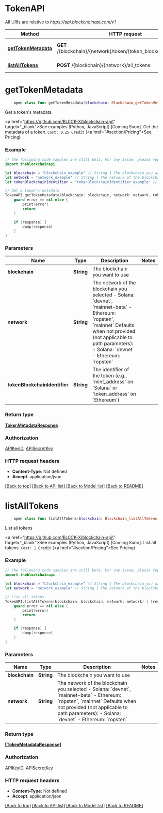 # TokenAPI

All URIs are relative to *https://api.blockchainapi.com/v1*

Method | HTTP request | Description
------------- | ------------- | -------------
[**getTokenMetadata**](TokenAPI.md#gettokenmetadata) | **GET** /{blockchain}/{network}/token/{token_blockchain_identifier} | Get a token&#39;s metadata
[**listAllTokens**](TokenAPI.md#listalltokens) | **POST** /{blockchain}/{network}/all_tokens | List all tokens


# **getTokenMetadata**
```swift
    open class func getTokenMetadata(blockchain: Blockchain_getTokenMetadata, network: String, tokenBlockchainIdentifier: TokenBlockchainIdentifier_getTokenMetadata, completion: @escaping (_ data: TokenMetadataResponse?, _ error: Error?) -> Void)
```

Get a token's metadata

<a href=\"https://github.com/BL0CK-X/blockchain-api\" target=\"_blank\">See examples (Python, JavaScript) [Coming Soon]</a>.      Get the metadata of a token.  `Cost: 0.25 Credit` (<a href=\"#section/Pricing\">See Pricing</a>)

### Example
```swift
// The following code samples are still beta. For any issue, please report via http://github.com/OpenAPITools/openapi-generator/issues/new
import theblockchainapi

let blockchain = "blockchain_example" // String | The blockchain you want to use 
let network = "network_example" // String | The network of the blockchain you selected  - Solana: `devnet`, `mainnet-beta` - Ethereum: `ropsten`, `mainnet`  Defaults when not provided (not applicable to path parameters): - Solana: `devnet` - Ethereum: `ropsten`
let tokenBlockchainIdentifier = "tokenBlockchainIdentifier_example" // String | The identifier of the token (e.g., `mint_address` on `Solana` or `token_address` on `Ethereum`) 

// Get a token's metadata
TokenAPI.getTokenMetadata(blockchain: blockchain, network: network, tokenBlockchainIdentifier: tokenBlockchainIdentifier) { (response, error) in
    guard error == nil else {
        print(error)
        return
    }

    if (response) {
        dump(response)
    }
}
```

### Parameters

Name | Type | Description  | Notes
------------- | ------------- | ------------- | -------------
 **blockchain** | **String** | The blockchain you want to use  | 
 **network** | **String** | The network of the blockchain you selected  - Solana: &#x60;devnet&#x60;, &#x60;mainnet-beta&#x60; - Ethereum: &#x60;ropsten&#x60;, &#x60;mainnet&#x60;  Defaults when not provided (not applicable to path parameters): - Solana: &#x60;devnet&#x60; - Ethereum: &#x60;ropsten&#x60; | 
 **tokenBlockchainIdentifier** | **String** | The identifier of the token (e.g., &#x60;mint_address&#x60; on &#x60;Solana&#x60; or &#x60;token_address&#x60; on &#x60;Ethereum&#x60;)  | 

### Return type

[**TokenMetadataResponse**](TokenMetadataResponse.md)

### Authorization

[APIKeyID](../README.md#APIKeyID), [APISecretKey](../README.md#APISecretKey)

### HTTP request headers

 - **Content-Type**: Not defined
 - **Accept**: application/json

[[Back to top]](#) [[Back to API list]](../README.md#documentation-for-api-endpoints) [[Back to Model list]](../README.md#documentation-for-models) [[Back to README]](../README.md)

# **listAllTokens**
```swift
    open class func listAllTokens(blockchain: Blockchain_listAllTokens, network: String, completion: @escaping (_ data: [TokenMetadataResponse]?, _ error: Error?) -> Void)
```

List all tokens

<a href=\"https://github.com/BL0CK-X/blockchain-api\" target=\"_blank\">See examples (Python, JavaScript) [Coming Soon]</a>.      List all tokens.  `Cost: 1 Credit` (<a href=\"#section/Pricing\">See Pricing</a>)

### Example
```swift
// The following code samples are still beta. For any issue, please report via http://github.com/OpenAPITools/openapi-generator/issues/new
import theblockchainapi

let blockchain = "blockchain_example" // String | The blockchain you want to use 
let network = "network_example" // String | The network of the blockchain you selected  - Solana: `devnet`, `mainnet-beta` - Ethereum: `ropsten`, `mainnet`  Defaults when not provided (not applicable to path parameters): - Solana: `devnet` - Ethereum: `ropsten`

// List all tokens
TokenAPI.listAllTokens(blockchain: blockchain, network: network) { (response, error) in
    guard error == nil else {
        print(error)
        return
    }

    if (response) {
        dump(response)
    }
}
```

### Parameters

Name | Type | Description  | Notes
------------- | ------------- | ------------- | -------------
 **blockchain** | **String** | The blockchain you want to use  | 
 **network** | **String** | The network of the blockchain you selected  - Solana: &#x60;devnet&#x60;, &#x60;mainnet-beta&#x60; - Ethereum: &#x60;ropsten&#x60;, &#x60;mainnet&#x60;  Defaults when not provided (not applicable to path parameters): - Solana: &#x60;devnet&#x60; - Ethereum: &#x60;ropsten&#x60; | 

### Return type

[**[TokenMetadataResponse]**](TokenMetadataResponse.md)

### Authorization

[APIKeyID](../README.md#APIKeyID), [APISecretKey](../README.md#APISecretKey)

### HTTP request headers

 - **Content-Type**: Not defined
 - **Accept**: application/json

[[Back to top]](#) [[Back to API list]](../README.md#documentation-for-api-endpoints) [[Back to Model list]](../README.md#documentation-for-models) [[Back to README]](../README.md)


